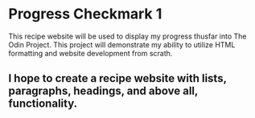 <!DOCTYPE html>
<html>
  <head>
    <title>Odin Recipes: Phoenix Checkmark 1</title>
    <meta charset="utf-8"/>
  </head>
  <body>
    <h1> Progress Checkmark 1</h1>
    <p>This recipe website will be used to display my progress thusfar into The Odin Project. This project will demonstrate my ability to utilize HTML formatting and website development from scrath.</p>
    <h2>I hope to create a recipe website with lists, paragraphs, headings, and above all, functionality.</h2>
  </body>
</html>